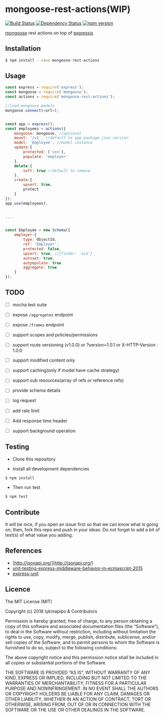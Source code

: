 # mongoose-rest-actions(WIP)

[![Build Status](https://travis-ci.org/lykmapipo/mongoose-rest-actions.svg?branch=master)](https://travis-ci.org/lykmapipo/mongoose-rest-actions)
[![Dependency Status](https://img.shields.io/david/lykmapipo/mongoose-rest-actions.svg?style=flat)](https://david-dm.org/lykmapipo/mongoose-rest-actions)
[![npm version](https://badge.fury.io/js/mongoose-rest-actions.svg)](https://badge.fury.io/js/mongoose-rest-actions)

[mongoose](https://github.com/Automattic/mongoose) rest actions on top of [expressjs](https://github.com/strongloop/express/)


## Installation
```sh
$ npm install --save mongoose-rest-actions
```

## Usage
```js
const express = require('express');
const mongoose = require('mongoose');
const actions = require('mongoose-rest-actions');

//load mongoose models
mongoose.connect(<url>);


const app = express();
const employees = actions({
	mongoose: mongoose, //optional
	mount: '/v1', //default to app package.json version
	model: 'Employee', //model instance
	update:{
		protected: ['ssn'],
		populate: 'employer'
	},
	delete:{
		soft: true //default to remove
	},
	create:{
		upsert: true,
		protect
	}
});
app.use(employees);


....


const Employee = new Schema({
	employer:{
		type: ObjectId,
		ref: 'Employer',
		protected: false,
		upsert: true, //{finder: 'eid'}
		autoset: true,
		autpopulate: true
		aggregate: true
	}
});


```

## TODO
- [ ] mocha test suite
- [ ] expose `/aggregates` endpoint
- [ ] expose `/frames` endpoint
- [ ] support scopes and policies/permissions
- [ ] support route versioning (v1.0.0) or ?version=1.0.1 or X-HTTP-Version : 1.0.0
- [ ] support modified content only
- [ ] support caching(only if model have cache strategy)
- [ ] support sub resources(array of refs or reference refs)
- [ ] provide schema details
- [ ] log request
- [ ] add rate limit
- [ ] Add response time header
- [ ] support background operation


## Testing
* Clone this repository

* Install all development dependencies
```sh
$ npm install
```

* Then run test
```sh
$ npm test
```


## Contribute
It will be nice, if you open an issue first so that we can know what is going on, then, fork this repo and push in your ideas. Do not forget to add a bit of test(s) of what value you adding.


## References
- [http://jsonapi.org/](http://jsonapi.org/)
- [unit-testing-express-middleware-behavior-in-ecmascript-2015](https://medium.com/@morrissinger/unit-testing-express-middleware-behavior-in-ecmascript-2015-f1641ebb8040)
- [express-unit](https://github.com/thebearingedge/express-unit)


## Licence
The MIT License (MIT)

Copyright (c) 2018 lykmapipo & Contributors

Permission is hereby granted, free of charge, to any person obtaining a copy of this software and associated documentation files (the “Software”), to deal in the Software without restriction, including without limitation the rights to use, copy, modify, merge, publish, distribute, sublicense, and/or sell copies of the Software, and to permit persons to whom the Software is furnished to do so, subject to the following conditions:

The above copyright notice and this permission notice shall be included in all copies or substantial portions of the Software.

THE SOFTWARE IS PROVIDED “AS IS”, WITHOUT WARRANTY OF ANY KIND, EXPRESS OR IMPLIED, INCLUDING BUT NOT LIMITED TO THE WARRANTIES OF MERCHANTABILITY, FITNESS FOR A PARTICULAR PURPOSE AND NONINFRINGEMENT. IN NO EVENT SHALL THE AUTHORS OR COPYRIGHT HOLDERS BE LIABLE FOR ANY CLAIM, DAMAGES OR OTHER LIABILITY, WHETHER IN AN ACTION OF CONTRACT, TORT OR OTHERWISE, ARISING FROM, OUT OF OR IN CONNECTION WITH THE SOFTWARE OR THE USE OR OTHER DEALINGS IN THE SOFTWARE. 